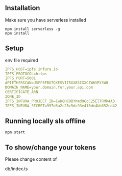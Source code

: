 
## Installation

Make sure you have serverless installed 

```
npm install serverless -g
npm install
```

## Setup

env file required

```yml
IPFS_HOST=ipfs.infura.io
IPFS_PROTOCOL=https
IPFS_PORT=5001
APIETHERSCAN=USFF5FBG7QXESVII5GX8SIXXCZW6VRY3W8
DOMAIN_NAME=your.domain.for.your.api.com
CERTIFICATE_ARN 
ZONE_ID
IPFS_INFURA_PROJECT_ID=1wH8HCOBYnmdOGcC25ElTRMk4A3
IPFS_INFURA_SECRET=997d6a2c25c5dc93e418de4bb852cd42
```

## Running locally sls offline 

```
npm start
```

## To show/change your tokens

Please change content of 

db/index.ts
